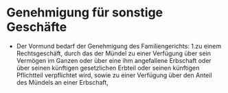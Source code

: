 # Genehmigung für sonstige Geschäfte

- Der Vormund bedarf der Genehmigung des Familiengerichts: 1.zu einem Rechtsgeschäft, durch das der Mündel zu einer Verfügung über sein Vermögen im Ganzen oder über eine ihm angefallene Erbschaft oder über seinen künftigen gesetzlichen Erbteil oder seinen künftigen Pflichtteil verpflichtet wird, sowie zu einer Verfügung über den Anteil des Mündels an einer Erbschaft,

